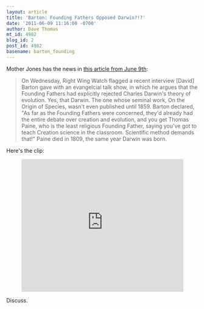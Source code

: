 ```yaml
---
layout: article
title: 'Barton: Founding Fathers Opposed Darwin?!?'
date: '2011-06-09 11:16:00 -0700'
author: Dave Thomas
mt_id: 4982
blog_id: 2
post_id: 4982
basename: barton_founding
---
```

Mother Jones has the news in [this article from June 9th](http://motherjones.com/mojo/2011/06/gops-favorite-historian-founding-fathers-opposed-evolution):

> On Wednesday, Right Wing Watch flagged a recent interview \[David\] Barton gave with an evangelcial talk show, in which he argues that the Founding Fathers had explicitly rejected Charles Darwin's theory of evolution. Yes, that Darwin. The one whose seminal work, On the Origin of Species, wasn't even published until 1859. Barton declared, "As far as the Founding Fathers were concerned, they'd already had the entire debate over creation and evolution, and you get Thomas Paine, who is the least religious Founding Father, saying you've got to teach Creation science in the classroom. Scientific method demands that!" Paine died in 1809, the same year Darwin was born. 

Here's the clip:


<center><iframe width="425" height="349" src="http://www.youtube.com/embed/fgJp9qd9xOQ" frameborder="0" allowfullscreen></iframe></center>

Discuss.
